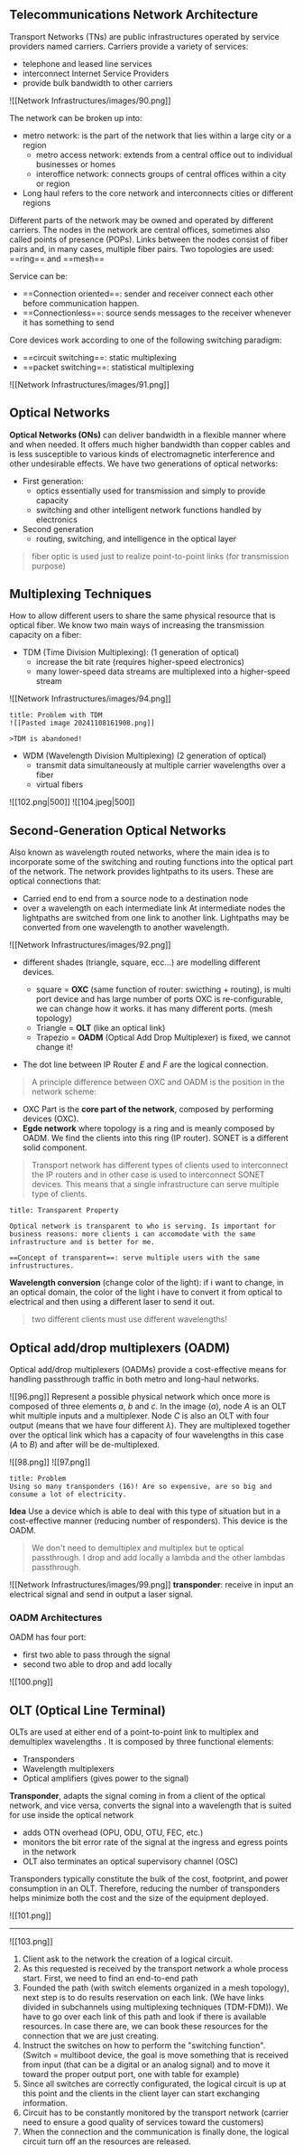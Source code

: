 ## Telecommunications Network Architecture
Transport Networks (TNs) are public infrastructures operated by service providers named carriers. Carriers provide a variety of services:
- telephone and leased line services
- interconnect Internet Service Providers
- provide bulk bandwidth to other carriers

![[Network Infrastructures/images/90.png]]

The network can be broken up into:
- metro network: is the part of the network that lies within a large city or a region
	- metro access network: extends from a central office out to individual businesses or homes
	- interoffice network: connects groups of central offices within a city or region
- Long haul refers to the core network and interconnects cities or different regions

Different parts of the network may be owned and operated by different carriers. The nodes in the network are central offices, sometimes also called points of presence (POPs). Links between the nodes consist of fiber pairs and, in many cases, multiple fiber pairs. 
Two topologies are used: ==ring== and ==mesh==

Service can be:
- ==Connection oriented==: sender and receiver connect each other before communication happen.
- ==Connectionless==: source sends messages to the receiver whenever it has something to send

Core devices work according to one of the following switching paradigm:
- ==circuit switching==: static multiplexing
- ==packet switching==: statistical multiplexing

![[Network Infrastructures/images/91.png]]

## Optical Networks
**Optical Networks (ONs)** can deliver bandwidth in a flexible manner where and when needed. It offers much higher bandwidth than copper cables and is less susceptible to various kinds of electromagnetic interference and other undesirable effects. 
We have two generations of optical networks:
- First generation: 
	- optics essentially used for transmission and simply to provide capacity 
	- switching and other intelligent network functions handled by electronics 
- Second generation 
	- routing, switching, and intelligence in the optical layer

>fiber optic is used just to realize point-to-point links (for transmission purpose)

## Multiplexing Techniques
How to allow different users to share the same physical resource that is optical fiber.
We know two main ways of increasing the transmission capacity on a fiber:
- TDM (Time Division Multiplexing): (1 generation of optical)
	- increase the bit rate (requires higher-speed electronics) 
	- many lower-speed data streams are multiplexed into a higher-speed stream

![[Network Infrastructures/images/94.png]]

```ad-failure
title: Problem with TDM
![[Pasted image 20241108161908.png]]

>TDM is abandoned!
```

- WDM (Wavelength Division Multiplexing) (2 generation of optical)
	- transmit data simultaneously at multiple carrier wavelengths over a fiber 
	- virtual fibers


![[102.png|500]]
![[104.jpeg|500]]
## Second-Generation Optical Networks
Also known as wavelength routed networks, where the main idea is to incorporate some of the switching and routing functions into the optical part of the network. The network provides lightpaths to its users. 
These are optical connections that:
- Carried end to end from a source node to a destination node 
- over a wavelength on each intermediate link 
At intermediate nodes the lightpaths are switched from one link to another link.
Lightpaths may be converted from one wavelength to another wavelength.

![[Network Infrastructures/images/92.png]]

- different shades (triangle, square, ecc...) are modelling different devices.
	- square = **OXC** (same function of router: swicthing + routing), is multi port device and has large number of ports OXC is re-configurable, we can change how it works. it has many different ports. (mesh topology)
	- Triangle = **OLT** (like an optical link)
	- Trapezio = **OADM** (Optical Add Drop Multiplexer) is fixed, we cannot change it!

- The dot line between IP Router $E$ and $F$ are the logical connection.

>A principle difference between OXC and OADM is the position in the network scheme:

- OXC Part is the **core part of the network**, composed by performing devices (OXC).
- **Egde network** where topology is a ring and is meanly composed by  OADM. We find the clients into this ring (IP router). SONET is a different solid component.

>Transport network has different types of clients used to interconnect the IP routers and in other case is used to interconnect SONET devices. This means that a single infrastructure can serve multiple type of clients.

```ad-abstract
title: Transparent Property

Optical network is transparent to who is serving. Is important for business reasons: more clients i can accomodate with the same infrastructure and is better for me.

==Concept of transparent==: serve multiple users with the same infrustructures.
```

**Wavelength conversion** (change color of the light): if i want to change, in an optical domain, the color of the light i have to convert it from optical to electrical and then using a different laser to send it out.

>two different clients must use different wavelengths!

## Optical add/drop multiplexers (OADM)
Optical add/drop multiplexers (OADMs) provide a cost-effective means for handling passthrough traffic in both metro and long-haul networks.

![[96.png]]
Represent a possible physical network which once more is composed 
of three elements $a$, $b$ and $c$.
In the image ($a$), node $A$ is an OLT whit multiple inputs and a multiplexer.
Node $C$ is also an OLT with four output (means that we have four different $\lambda$).
They are multiplexed together over the optical link which has a capacity of four wavelengths in this case ($A$ to $B$) and after will be de-multiplexed.

![[98.png]]
![[97.png]]

```ad-missing
title: Problem
Using so many transponders (16)! Are so expensive, are so big and consume a lot of electricity.
```

**Idea** 
Use a device which is able to deal with this type of situation but in a cost-effective manner (reducing number of responders). This device is the OADM.

>We don't need to demultiplex and multiplex but te optical passthrough.
>I drop and add locally a lambda and the other lambdas passthrough.

![[Network Infrastructures/images/99.png]]
**transponder**: receive in input an electrical signal and send in output a laser signal.

### OADM Architectures 
OADM has four port:
- first two able to pass through the signal
- second two able to drop and add locally

![[100.png]]
## OLT (Optical Line Terminal)
OLTs are used at either end of a point-to-point link to multiplex and demultiplex wavelengths . It is composed by three functional elements: 
- Transponders 
- Wavelength multiplexers 
- Optical amplifiers (gives power to the signal)

**Transponder**, adapts the signal coming in from a client of the optical network, and vice versa, converts the signal into a wavelength that is suited for use inside the optical network 
- adds OTN overhead (OPU, ODU, OTU, FEC, etc.) 
- monitors the bit error rate of the signal at the ingress and egress points in the network 
- OLT also terminates an optical supervisory channel (OSC)

Transponders typically  constitute the bulk of the cost, footprint, and power consumption in an OLT. 
Therefore, reducing the number of transponders helps minimize both the cost and the size of the equipment deployed.

![[101.png]]

----
![[103.png]]
1. Client ask to the network the creation of a logical circuit.
2. As this requested is received by the transport network a whole process start. First, we need to find an end-to-end path
3. Founded the path (with switch elements organized in a mesh topology), next step is to do results reservation on each link. (We have links divided in subchannels using multiplexing techniques (TDM-FDM)). We have to go over each link of this path and look if there is available resources. In case there are, we can book these resources for the connection that we are just creating.
4. Instruct the switches on how to perform the "switching function". (Switch = multiboot device, the goal is move something that is received from input (that can be a digital or an analog signal) and to move it toward the proper output port, one with table for example)
5. Since all switches are correctly configurated, the logical circuit is up at this point and the clients in the client layer can start exchanging information.
6. Circuit has to be constantly monitored by the transport network (carrier need to ensure a good quality of services toward the customers)
7. When the connection and the communication is finally done, the logical circuit turn off an the resources are released.

